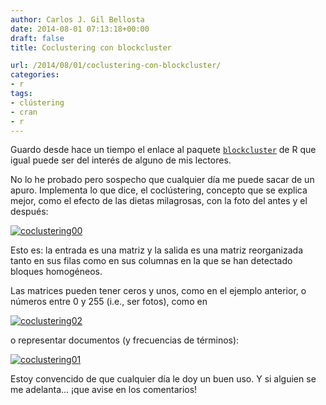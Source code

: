 ```yaml
---
author: Carlos J. Gil Bellosta
date: 2014-08-01 07:13:18+00:00
draft: false
title: Coclustering con blockcluster

url: /2014/08/01/coclustering-con-blockcluster/
categories:
- r
tags:
- clústering
- cran
- r
---
```


Guardo desde hace un tiempo el enlace al paquete [`blockcluster`](http://cran.r-project.org/web/packages/blockcluster/index.html) de R que igual puede ser del interés de alguno de mis lectores.

No lo he probado pero sospecho que cualquier día me puede sacar de un apuro. Implementa lo que dice, el coclústering, concepto que se explica mejor, como el efecto de las dietas milagrosas, con la foto del antes y el después:

[![coclustering00](/wp-uploads/2014/07/coclustering00.png#center)
](/wp-uploads/2014/07/coclustering00.png#center)

Esto es: la entrada es una matriz y la salida es una matriz reorganizada tanto en sus filas como en sus columnas en la que se han detectado bloques homogéneos.

Las matrices pueden tener ceros y unos, como en el ejemplo anterior, o números entre 0 y 255 (i.e., ser fotos), como en

[![coclustering02](/wp-uploads/2014/07/coclustering02.png#center)
](/wp-uploads/2014/07/coclustering02.png#center)

o representar documentos (y frecuencias de términos):

[![coclustering01](/wp-uploads/2014/07/coclustering01.png#center)
](/wp-uploads/2014/07/coclustering01.png#center)

Estoy convencido de que cualquier día le doy un buen uso. Y si alguien se me adelanta... ¡que avise en los comentarios!


